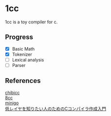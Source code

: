 # 1cc
1cc is a toy compiler for c.
## Progress
- [x] Basic Math
- [x] Tokenizer
- [ ] Lexical analysis
- [ ] Parser
## References
[chibicc](https://github.com/rui314/chibicc)  
[8cc](https://github.com/rui314/8cc)  
[minigo](https://github.com/d0iasm/minigo)  
[低レイヤを知りたい人のためのCコンパイラ作成入門](https://www.sigbus.info/compilerbook)
